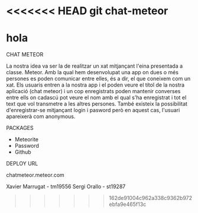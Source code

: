 <<<<<<< HEAD
git chat-meteor
===========

hola
=======
CHAT METEOR

La nostra idea va ser la de realitzar un xat mitjançant l'eina presentada a classe. Meteor.
Amb la qual hem desenvolupat una app on dues o més persones es poden comunicar entre elles, és a dir, el que coneixem com un xat.
Els usuaris entren a la nostra app i el poden veure el títol de la nostra aplicació (chat meteor) i un cop enregistrats poden mantenir converses entre ells on cadascú pot veure el nom amb el qual s'ha enregistrat i tot el text que vol transmetre a les altres persones. També existeix la possibilitat d'enregistrar-se mitjançant login i pasword però en aquest cas, l'usuari apareixerà com anonymous.


PACKAGES

- Meteorite
- Password
- Github


DEPLOY URL

chatmeteor.meteor.com




Xavier Marrugat - tm19556
Sergi Orallo - st19287
>>>>>>> 162de91004c962a338c9362b972ebfa9e465f13c
